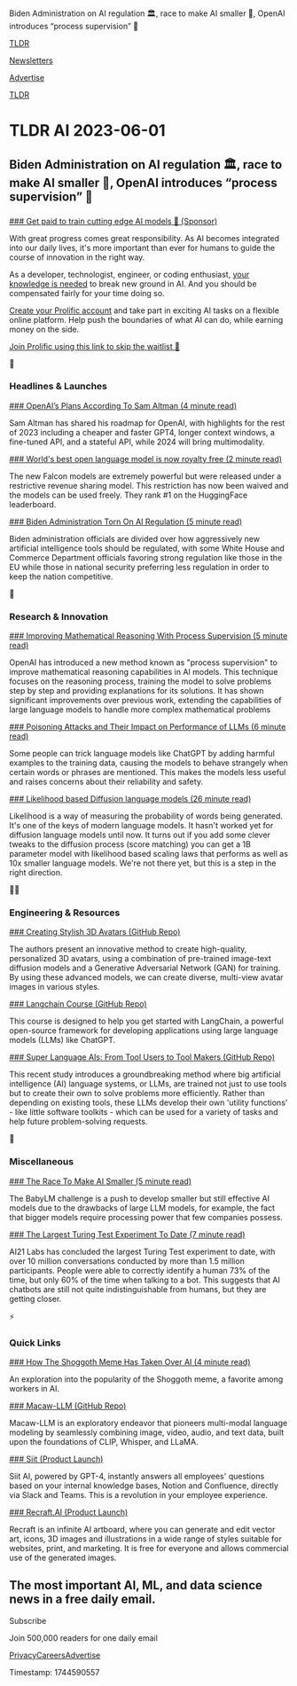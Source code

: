 Biden Administration on AI regulation 🏛️, race to make AI smaller 🤏, OpenAI introduces “process supervision” 🦺

[TLDR](/)

[Newsletters](/newsletters)

[Advertise](https://advertise.tldr.tech/)

[TLDR](/)

# TLDR AI 2023-06-01

## Biden Administration on AI regulation 🏛️, race to make AI smaller 🤏, OpenAI introduces “process supervision” 🦺

### 

[### Get paid to train cutting edge AI models 👾 (Sponsor)](https://resources.prolific.co/tldr-ai-newsletter-signup?utm_source=Newsletter&amp;utm_medium=Landing+Page&amp;utm_campaign=TLDR+AI+Newsletter)

With great progress comes great responsibility. As AI becomes integrated into our daily lives, it's more important than ever for humans to guide the course of innovation in the right way.

As a developer, technologist, engineer, or coding enthusiast, [your knowledge is needed](https://resources.prolific.co/tldr-ai-newsletter-signup?utm_source=Newsletter&utm_medium=Landing+Page&utm_campaign=TLDR+AI+Newsletter) to break new ground in AI. And you should be compensated fairly for your time doing so.

[Create your Prolific account](https://resources.prolific.co/tldr-ai-newsletter-signup?utm_source=Newsletter&utm_medium=Landing+Page&utm_campaign=TLDR+AI+Newsletter) and take part in exciting AI tasks on a flexible online platform. Help push the boundaries of what AI can do, while earning money on the side.

[Join Prolific using this link to skip the waitlist 🚀](https://resources.prolific.co/tldr-ai-newsletter-signup?utm_source=Newsletter&utm_medium=Landing+Page&utm_campaign=TLDR+AI+Newsletter)

🚀

### Headlines & Launches

[### OpenAI’s Plans According To Sam Altman (4 minute read)](https://humanloop.com/blog/openai-plans?utm_source=tldrai)

Sam Altman has shared his roadmap for OpenAI, with highlights for the rest of 2023 including a cheaper and faster GPT4, longer context windows, a fine-tuned API, and a stateful API, while 2024 will bring multimodality.

[### World's best open language model is now royalty free (2 minute read)](https://www.tii.ae/news/uaes-falcon-40b-worlds-top-ranked-ai-model-technology-innovation-institute-now-royalty-free?utm_source=tldrai)

The new Falcon models are extremely powerful but were released under a restrictive revenue sharing model. This restriction has now been waived and the models can be used freely. They rank #1 on the HuggingFace leaderboard.

[### Biden Administration Torn On AI Regulation (5 minute read)](https://archive.ph/02uwY?utm_source=tldrai)

Biden administration officials are divided over how aggressively new artificial intelligence tools should be regulated, with some White House and Commerce Department officials favoring strong regulation like those in the EU while those in national security preferring less regulation in order to keep the nation competitive.

🧠

### Research & Innovation

[### Improving Mathematical Reasoning With Process Supervision (5 minute read)](https://openai.com/research/improving-mathematical-reasoning-with-process-supervision?utm_source=tldrai)

OpenAI has introduced a new method known as "process supervision" to improve mathematical reasoning capabilities in AI models. This technique focuses on the reasoning process, training the model to solve problems step by step and providing explanations for its solutions. It has shown significant improvements over previous work, extending the capabilities of large language models to handle more complex mathematical problems

[### Poisoning Attacks and Their Impact on Performance of LLMs (6 minute read)](https://arxiv.org/abs/2305.00944?utm_source=tldrai)

Some people can trick language models like ChatGPT by adding harmful examples to the training data, causing the models to behave strangely when certain words or phrases are mentioned. This makes the models less useful and raises concerns about their reliability and safety.

[### Likelihood based Diffusion language models (26 minute read)](https://arxiv.org/abs/2305.18619?utm_source=tldrai)

Likelihood is a way of measuring the probability of words being generated. It's one of the keys of modern language models. It hasn't worked yet for diffusion language models until now. It turns out if you add some clever tweaks to the diffusion process (score matching) you can get a 1B parameter model with likelihood based scaling laws that performs as well as 10x smaller language models. We're not there yet, but this is a step in the right direction.

👨‍💻

### Engineering & Resources

[### Creating Stylish 3D Avatars (GitHub Repo)](https://github.com/icoz69/styleavatar3d?utm_source=tldrai)

The authors present an innovative method to create high-quality, personalized 3D avatars, using a combination of pre-trained image-text diffusion models and a Generative Adversarial Network (GAN) for training. By using these advanced models, we can create diverse, multi-view avatar images in various styles.

[### Langchain Course (GitHub Repo)](https://github.com/SamurAIGPT/langchain-course?utm_source=tldrai)

This course is designed to help you get started with LangChain, a powerful open-source framework for developing applications using large language models (LLMs) like ChatGPT.

[### Super Language AIs: From Tool Users to Tool Makers (GitHub Repo)](https://github.com/ctlllll/llm-toolmaker?utm_source=tldrai)

This recent study introduces a groundbreaking method where big artificial intelligence (AI) language systems, or LLMs, are trained not just to use tools but to create their own to solve problems more efficiently. Rather than depending on existing tools, these LLMs develop their own 'utility functions' - like little software toolkits - which can be used for a variety of tasks and help future problem-solving requests.

🎁

### Miscellaneous

[### The Race To Make AI Smaller (5 minute read)](https://archive.ph/CPZi4?utm_source=tldrai)

The BabyLM challenge is a push to develop smaller but still effective AI models due to the drawbacks of large LLM models, for example, the fact that bigger models require processing power that few companies possess.

[### The Largest Turing Test Experiment To Date (7 minute read)](https://www.ai21.com/blog/human-or-not-results?utm_source=tldrai)

AI21 Labs has concluded the largest Turing Test experiment to date, with over 10 million conversations conducted by more than 1.5 million participants. People were able to correctly identify a human 73% of the time, but only 60% of the time when talking to a bot. This suggests that AI chatbots are still not quite indistinguishable from humans, but they are getting closer.

⚡️

### Quick Links

[### How The Shoggoth Meme Has Taken Over AI (4 minute read)](https://archive.ph/a3soh?utm_source=tldrai)

An exploration into the popularity of the Shoggoth meme, a favorite among workers in AI.

[### Macaw-LLM (GitHub Repo)](https://github.com/lyuchenyang/Macaw-LLM?utm_source=tldrai)

Macaw-LLM is an exploratory endeavor that pioneers multi-modal language modeling by seamlessly combining image, video, audio, and text data, built upon the foundations of CLIP, Whisper, and LLaMA.

[### Siit (Product Launch)](https://www.producthunt.com/posts/siit?utm_source=tldrai)

Siit AI, powered by GPT-4, instantly answers all employees' questions based on your internal knowledge bases, Notion and Confluence, directly via Slack and Teams. This is a revolution in your employee experience.

[### Recraft.AI (Product Launch)](https://www.producthunt.com/posts/recraft-ai?utm_source=tldrai)

Recraft is an infinite AI artboard, where you can generate and edit vector art, icons, 3D images and illustrations in a wide range of styles suitable for websites, print, and marketing. It is free for everyone and allows commercial use of the generated images.

## The most important AI, ML, and data science news in a free daily email.

Subscribe

Join 500,000 readers for one daily email

[Privacy](/privacy)[Careers](https://jobs.ashbyhq.com/tldr.tech)[Advertise](/ai/advertise)

Timestamp: 1744590557